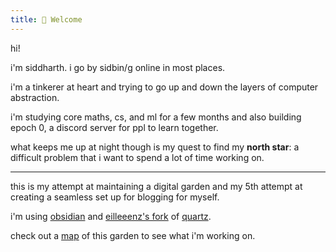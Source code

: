 ```yaml
---
title: 👋 Welcome
---
```


hi!

i'm siddharth. i go by sidbin/g online in most places.

i'm a tinkerer at heart and trying to go up and down the layers of computer abstraction.

i'm studying core maths, cs, and ml for a few months and also building epoch 0, a discord server for ppl to learn together.

what keeps me up at night though is my quest to find my **north star**: a difficult problem that i want to spend a lot of time working on.

---

this is my attempt at maintaining a digital garden and my 5th attempt at creating a seamless set up for blogging for myself.

i'm using [obsidian](https://obsidian.md) and [eilleeenz's fork](https://quartz.eilleeenz.com/) of [quartz](https://quartz.jzhao.xyz/).

check out a [map](Map) of this garden to see what i'm working on.
